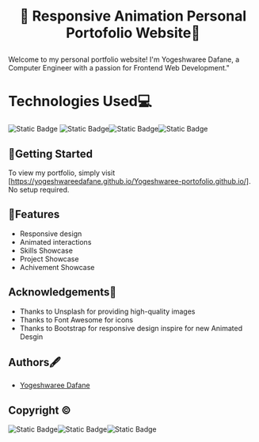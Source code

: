 # <p align="center"> 🚀 Responsive Animation Personal Portofolio Website🚀</p>

Welcome to my personal portfolio website! I'm Yogeshwaree Dafane, a Computer Engineer with a passion for Frontend Web Development."

# Technologies Used💻

![Static Badge](https://img.shields.io/badge/HTML5%20-orange?style=for-the-badge&logo=HTML5&labelColor=black) ![Static Badge](https://img.shields.io/badge/CSS3%20-blue?style=for-the-badge&logo=CSS3&labelColor=black)![Static Badge](https://img.shields.io/badge/Javascript-yellow?style=for-the-badge&logo=javascript&labelColor=black)![Static Badge](https://img.shields.io/badge/bootstrap-rgb(86%2C%2061%2C%20124)?style=for-the-badge&logo=bootstrap&labelColor=black)

## 🚀Getting Started

To view my portfolio, simply visit [https://yogeshwareedafane.github.io/Yogeshwaree-portofolio.github.io/]. No setup required.
   
## 🌟Features
- Responsive design
- Animated interactions
- Skills Showcase
- Project Showcase
- Achivement Showcase

## Acknowledgements🙏

- Thanks to Unsplash for providing high-quality images
- Thanks to Font Awesome for icons
- Thanks to Bootstrap for responsive design inspire for new Animated Desgin
## Authors🖋️

- [Yogeshwaree Dafane](github.com/yogeshwareedafane)


## Copyright ©
![Static Badge](https://img.shields.io/badge/copyright-darkred)![Static Badge](https://img.shields.io/badge/2024-darkorange)![Static Badge]( https://img.shields.io/badge/Yogeshwaree_Dafane-darkblue)

                                              









